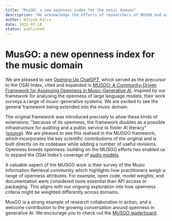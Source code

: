 ```yaml
--- 
title: "MusGO: a new openness index for the music domain"
description: "We acknowledge the efforts of researchers of MUSGO and add new models to our index. "
author: Nityaa Kalra
date: 2025-07-18
status: published
---
```


# MusGO: a new openness index for the music domain
<author :author="author"></author>
<date :date="date"></date>

We are pleased to see [Opening Up ChatGPT](https://opening-up-chatgpt.github.io), which served as the precursor to the OSAI Index, cited and expanded in [MUSGO: A Community-Driven Framework for Assessing Openness in Music-Generative AI](https://arxiv.org/pdf/2507.03599). Inspired by our framework for analysing the openness of large language models, their work surveys a range of music-generative systems. We are excited to see the general framework being extended into the music domain.

The original framework was introduced precisely to allow these kinds of extensions: "because of its openness, the framework doubles as a possible infrastructure for auditing and a public service to foster AI literacy" ([source](https://dl.acm.org/doi/10.1145/3630106.3659005)). We are pleased to see this realised in the MUSGO framework, which incorporates the key scientific contributions of the original and is built directly on its codebase while adding a number of useful revisions. Openness breeds openness: building on the MUSGO efforts has enabled us to expand the OSAI Index’s coverage of [audio models](/the-index?type=audio).

A valuable aspect of the MUSGO work is their survey of the Music Information Retrieval community which highlights how practitioners weigh a range of openness attributes. For example, open code, model weights, and documentation were considered more essential than API access or packaging. This aligns with our ongoing exploration into how openness criteria might be weighted differently across domains.

MusGO is a strong example of research collaboration in action, and a welcome contribution to the growing conversation around openness in generative AI. We encourage you to check out the [MUSGO leaderboard](https://roserbatlleroca.github.io/MusGO_framework/index.html). 
